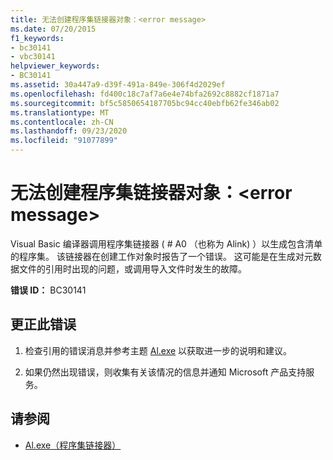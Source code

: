 ```yaml
---
title: 无法创建程序集链接器对象：<error message>
ms.date: 07/20/2015
f1_keywords:
- bc30141
- vbc30141
helpviewer_keywords:
- BC30141
ms.assetid: 30a447a9-d39f-491a-849e-306f4d2029ef
ms.openlocfilehash: fd400c18c7af7a6e4e74bfa2692c8882cf1871a7
ms.sourcegitcommit: bf5c5850654187705bc94cc40ebfb62fe346ab02
ms.translationtype: MT
ms.contentlocale: zh-CN
ms.lasthandoff: 09/23/2020
ms.locfileid: "91077899"
---
```

# <a name="unable-to-create-assembly-linker-object-error-message"></a>无法创建程序集链接器对象：\<error message>

Visual Basic 编译器调用程序集链接器 ( # A0 （也称为 Alink) ）以生成包含清单的程序集。 该链接器在创建工作对象时报告了一个错误。 这可能是在生成对元数据文件的引用时出现的问题，或调用导入文件时发生的故障。  
  
 **错误 ID：** BC30141  
  
## <a name="to-correct-this-error"></a>更正此错误  
  
1. 检查引用的错误消息并参考主题 [Al.exe](../../framework/tools/al-exe-assembly-linker.md) 以获取进一步的说明和建议。  
  
2. 如果仍然出现错误，则收集有关该情况的信息并通知 Microsoft 产品支持服务。  
  
## <a name="see-also"></a>请参阅

- [Al.exe（程序集链接器）](../../framework/tools/al-exe-assembly-linker.md)
